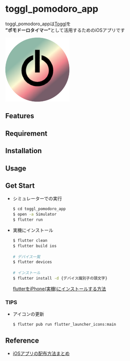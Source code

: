 # toggl_pomodoro_app

toggl_pomodoro_appは[Toggl](https://toggl.com/)を<br>
<b>”ポモドーロタイマー”</b>として活用するためのiOSアプリです 

<img src="images/icon_round.png" width="200"><br>

## Features

## Requirement

## Installation

## Usage

## Get Start
* シミュレーターでの実行
    ```bash
    $ cd toggl_pomodoro_app
    $ open -a Simulator
    $ flutter run
    ```
* 実機にインストール
    ```bash
    $ flutter clean
    $ flutter build ios

    # デバイス一覧
    $ flutter devices

    # インストール
    $ flutter install -d {デバイス識別子の頭文字}
    ```
    [flutterをiPhone(実機)にインストールする方法](https://zenn.dev/nnabeyang/scraps/62cea9e93a4409)
### TIPS
* アイコンの更新
    ```bash
    $ flutter pub run flutter_launcher_icons:main
    ```
## Reference
* [iOSアプリの配布方法まとめ](https://qiita.com/mokkos/items/85540e95404df4a9c5a4)